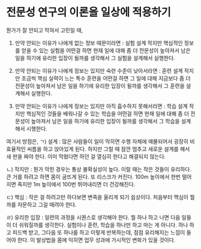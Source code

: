 # 전문성 연구의 이론을 일상에 적용하기
뭔가가 잘 안되고 막혀서 고민일 때, 
1) 만약 안되는 이유가 나에게 없는 정보 때문이라면 : 실험 설계
   작지만 핵심적인 정보를 얻을 수 있는 실험을 어떤걸 하면 현재 일에 대해 좀 더 전문성이 높아져서 남은 일을 하기에 유리한 입장이 될까를 생각해서 그 실험을 설계해서 실행한다.

2) 만약 안되는 이유가 나에게 정보는 있지만 숙련 수준이 낮아서라면 : 훈련 설계
   작지만 조금씩 핵심 실력이 느는 특수 훈련을 어떤걸 하면 그 일에 대해 지금보다 좀 더 전문성이 높아져서 남은 일을 하기에 유리한 입장이 될까를 생각해서 그 훈련을 설계해서 실행한다.

3) 만약 안되는 이유가 나에게 정보는 있지만 아직 흡수하지 못해서라면 : 학습 설계 
   작지만 핵심적인 것들을 배워나갈 수 있는 학습을 어떤걸 하면 현재 일에 대해 좀 더 전문성이 높아져서 남은 일을 하기에 유리한 입장이 될까를 생각해서 그 학습을 설계해서 시행한다.

여기서 방점은,
ㄱ) 설계 : 많은 사람들이 일이 막히면 수행 자체에 매몰되어서 굉장히 비효율적인 씨름을 하고 앉아있게 된다. 하지만 그럴 때 잠깐 멈추고 새로운 설계를 해서 새 판을 짜야 한다. 이미 막혔다면 하던 걸 열심히 한다고 해결되지 않는다.

ㄴ) 작지만 : 뭔가 막힌 경우는 통상 불확실성이 높다. 이럴 때는 작은 것들이 유리하다. 큰 거를 하려고 하면 몸이 굼뜨게 된다. 또 리스크가 커진다. 100m 높이에서 한번 떨어지면 죽지만 1m 높이에서 100번 뛰어내리면 더 건강해진다.

ㄷ) 핵심 : 작은 걸 하려고만 하다보면 변죽을 울리게 되기 쉽상이다. 처음부터 핵심이 뭘까를 자문하고 그걸 때려야 한다.

ㄹ) 유리한 입장 : 일련의 과정을 시퀀스로 생각해야 한다. 뭘 하나 하고 나면 다음 일들이 더 쉬워질까를 생각한다. 실험이나 훈련, 학습을 하나만 하고 마는 게 아니다. 하나 하고 피드백 받고, 그다음 또 하나를 하고 이렇게 반복하는데, 점점 유리해지는 느낌이 들어야 한다.
이 발상법을 몸에 익히면 업무 성과에 가시적인 변화가 있을 것이다.
